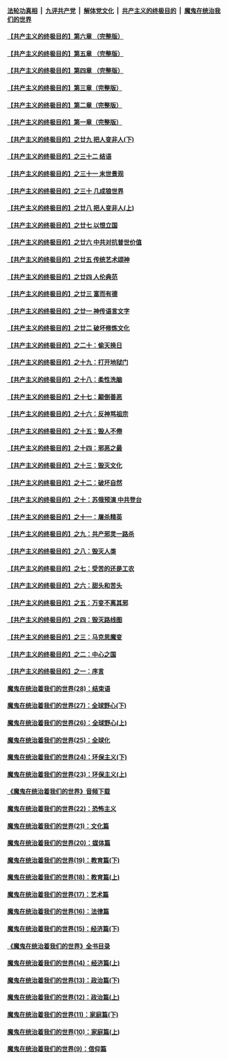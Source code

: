 

####  [法轮功真相](../../../../basic/blob/master/README.md?t=07081402) &nbsp;|&nbsp; [九评共产党](../../../../9ping.md/blob/master/README.md?t=07081402) &nbsp;|&nbsp; [解体党文化](../../../../jtdwh.md/blob/master/README.md?t=07081402)  &nbsp;|&nbsp; [共产主义的终极目的](../../../../gczydzjmd.md/blob/master/README.md?t=07081402) &nbsp;|&nbsp; [魔鬼在统治我们的世界](../../../../mgztzwmdsj.md/blob/master/README.md?t=07081402) 

#### [【共产主义的终极目的】第六章 （完整版）](../pages/nsc422/n11428913.md?t=07081402) 

#### [【共产主义的终极目的】第五章 （完整版）](../pages/nsc422/n11428912.md?t=07081402) 

#### [【共产主义的终极目的】第四章 （完整版）](../pages/nsc422/n11428907.md?t=07081402) 

#### [【共产主义的终极目的】第三章（完整版）](../pages/nsc422/n11428848.md?t=07081402) 

#### [【共产主义的终极目的】第二章（完整版）](../pages/nsc422/n11428831.md?t=07081402) 

#### [【共产主义的终极目的】第一章（完整版）](../pages/nsc422/n11417651.md?t=07081402) 

#### [【共产主义的终极目的】之廿九 把人变非人(下)](../pages/nsc422/n11344140.md?t=07081402) 

#### [【共产主义的终极目的】之三十二 结语](../pages/nsc422/n11360535.md?t=07081402) 

#### [【共产主义的终极目的】之三十一 末世景观](../pages/nsc422/n11351129.md?t=07081402) 

#### [【共产主义的终极目的】之三十 几成狼世界](../pages/nsc422/n11348280.md?t=07081402) 

#### [【共产主义的终极目的】之廿八 把人变非人(上)](../pages/nsc422/n11340492.md?t=07081402) 

#### [【共产主义的终极目的】之廿七 以恨立国](../pages/nsc422/n11336944.md?t=07081402) 

#### [【共产主义的终极目的】之廿六 中共对抗普世价值](../pages/nsc422/n11324785.md?t=07081402) 

#### [【共产主义的终极目的】之廿五 传统艺术颂神](../pages/nsc422/n11296396.md?t=07081402) 

#### [【共产主义的终极目的】之廿四 人伦典范](../pages/nsc422/n11296397.md?t=07081402) 

#### [【共产主义的终极目的】之廿三 富而有德](../pages/nsc422/n11283598.md?t=07081402) 

#### [【共产主义的终极目的】之廿一 神传语言文字](../pages/nsc422/n11263265.md?t=07081402) 

#### [【共产主义的终极目的】之廿二 破坏修炼文化](../pages/nsc422/n11245728.md?t=07081402) 

#### [【共产主义的终极目的】之二十：偷天换日](../pages/nsc422/n11238846.md?t=07081402) 

#### [【共产主义的终极目的】之十九：打开地狱门](../pages/nsc422/n11206376.md?t=07081402) 

#### [【共产主义的终极目的】之十八：柔性洗脑](../pages/nsc422/n11199994.md?t=07081402) 

#### [【共产主义的终极目的】之十七：颠倒善恶](../pages/nsc422/n11179782.md?t=07081402) 

#### [【共产主义的终极目的】之十六：反神骂祖宗](../pages/nsc422/n11166798.md?t=07081402) 

#### [【共产主义的终极目的】之十五：毁人不倦](../pages/nsc422/n11166792.md?t=07081402) 

#### [【共产主义的终极目的】之十四：邪恶之最](../pages/nsc422/n11150249.md?t=07081402) 

#### [【共产主义的终极目的】之十三：毁灭文化](../pages/nsc422/n11135227.md?t=07081402) 

#### [【共产主义的终极目的】之十二：破坏自然](../pages/nsc422/n11135214.md?t=07081402) 

#### [【共产主义的终极目的】之十：苏俄预演 中共登台](../pages/nsc422/n11118424.md?t=07081402) 

#### [【共产主义的终极目的】之十一：屠杀精英](../pages/nsc422/n11118442.md?t=07081402) 

#### [【共产主义的终极目的】之九：共产邪灵一路杀](../pages/nsc422/n11114139.md?t=07081402) 

#### [【共产主义的终极目的】之八：毁灭人类](../pages/nsc422/n11108503.md?t=07081402) 

#### [【共产主义的终极目的】之七：受苦的还是工农](../pages/nsc422/n11101809.md?t=07081402) 

#### [【共产主义的终极目的】之六：甜头和苦头](../pages/nsc422/n11096971.md?t=07081402) 

#### [【共产主义的终极目的】之五：万变不离其邪](../pages/nsc422/n11091285.md?t=07081402) 

#### [【共产主义的终极目的】之四：毁灭路线图](../pages/nsc422/n11086284.md?t=07081402) 

#### [【共产主义的终极目的】之三：马克思魔变](../pages/nsc422/n11061941.md?t=07081402) 

#### [【共产主义的终极目的】之二：中心之国](../pages/nsc422/n11047728.md?t=07081402) 

#### [【共产主义的终极目的】之一：序言](../pages/nsc422/n11086077.md?t=07081402) 

#### [魔鬼在统治着我们的世界(28)：结束语](../pages/nsc422/n10936246.md?t=07081402) 

#### [魔鬼在统治着我们的世界(27)：全球野心(下)](../pages/nsc422/n10928319.md?t=07081402) 

#### [魔鬼在统治着我们的世界(26)：全球野心(上)](../pages/nsc422/n10900318.md?t=07081402) 

#### [魔鬼在统治着我们的世界(25)：全球化](../pages/nsc422/n10788205.md?t=07081402) 

#### [魔鬼在统治着我们的世界(24)：环保主义(下)](../pages/nsc422/n10695307.md?t=07081402) 

#### [魔鬼在统治着我们的世界(23)：环保主义(上)](../pages/nsc422/n10688613.md?t=07081402) 

#### [《魔鬼在统治着我们的世界》音频下载](../pages/nsc422/n10635553.md?t=07081402) 

#### [魔鬼在统治着我们的世界(22)：恐怖主义](../pages/nsc422/n10614727.md?t=07081402) 

#### [魔鬼在统治着我们的世界(21)：文化篇](../pages/nsc422/n10597706.md?t=07081402) 

#### [魔鬼在统治着我们的世界(20)：媒体篇](../pages/nsc422/n10586579.md?t=07081402) 

#### [魔鬼在统治着我们的世界(19)：教育篇(下)](../pages/nsc422/n10564808.md?t=07081402) 

#### [魔鬼在统治着我们的世界(18)：教育篇(上)](../pages/nsc422/n10526970.md?t=07081402) 

#### [魔鬼在统治着我们的世界(17)：艺术篇](../pages/nsc422/n10499093.md?t=07081402) 

#### [魔鬼在统治着我们的世界(16)：法律篇](../pages/nsc422/n10485969.md?t=07081402) 

#### [魔鬼在统治着我们的世界(15)：经济篇(下)](../pages/nsc422/n10469975.md?t=07081402) 

#### [《魔鬼在统治着我们的世界》全书目录](../pages/nsc422/n10464261.md?t=07081402) 

#### [魔鬼在统治着我们的世界(14)：经济篇(上)](../pages/nsc422/n10457370.md?t=07081402) 

#### [魔鬼在统治着我们的世界(13)：政治篇(下)](../pages/nsc422/n10448270.md?t=07081402) 

#### [魔鬼在统治着我们的世界(12)：政治篇(上)](../pages/nsc422/n10444576.md?t=07081402) 

#### [魔鬼在统治着我们的世界(11)：家庭篇(下)](../pages/nsc422/n10440961.md?t=07081402) 

#### [魔鬼在统治着我们的世界(10)：家庭篇(上)](../pages/nsc422/n10435448.md?t=07081402) 

#### [魔鬼在统治着我们的世界(9)：信仰篇](../pages/nsc422/n10432159.md?t=07081402) 

